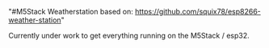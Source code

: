 "#M5Stack Weatherstation based on: https://github.com/squix78/esp8266-weather-station" 

Currently under work to get everything running on the M5Stack / esp32.
